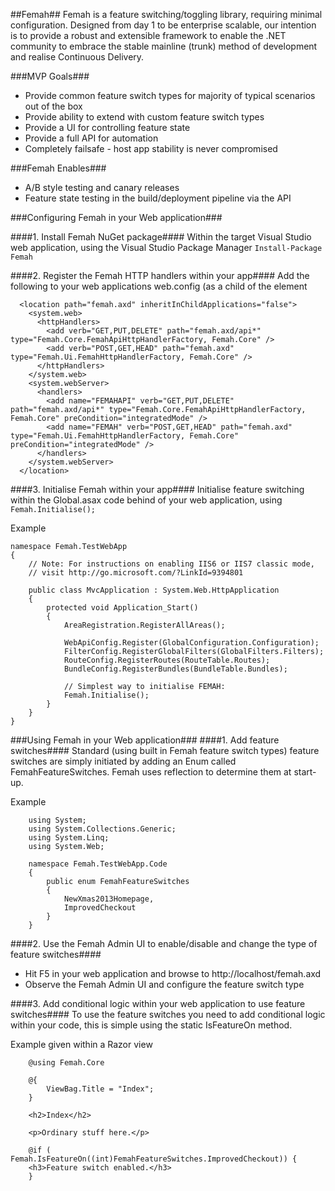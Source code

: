 ##Femah##
Femah is a feature switching/toggling library, requiring minimal configuration.  Designed from day 1 to be enterprise scalable, our intention is to provide a robust and extensible framework to enable the .NET community to embrace the stable mainline (trunk) method of development and realise Continuous Delivery.

###MVP Goals###
* Provide common feature switch types for majority of typical scenarios out of the box
* Provide ability to extend with custom feature switch types
* Provide a UI for controlling feature state
* Provide a full API for automation
* Completely failsafe - host app stability is never compromised

###Femah Enables###
* A/B style testing and canary releases
* Feature state testing in the build/deployment pipeline via the API

###Configuring Femah in your Web application###

####1. Install Femah NuGet package####
Within the target Visual Studio web application, using the Visual Studio Package Manager
```Install-Package Femah```

####2. Register the Femah HTTP handlers within your app####
Add the following to your web applications web.config (as a child of the <configuration> element
```
  <location path="femah.axd" inheritInChildApplications="false">
    <system.web>
      <httpHandlers>
        <add verb="GET,PUT,DELETE" path="femah.axd/api*" type="Femah.Core.FemahApiHttpHandlerFactory, Femah.Core" />
        <add verb="POST,GET,HEAD" path="femah.axd" type="Femah.Ui.FemahHttpHandlerFactory, Femah.Core" />
      </httpHandlers>
    </system.web>
    <system.webServer>
      <handlers>
        <add name="FEMAHAPI" verb="GET,PUT,DELETE" path="femah.axd/api*" type="Femah.Core.FemahApiHttpHandlerFactory, Femah.Core" preCondition="integratedMode" />
        <add name="FEMAH" verb="POST,GET,HEAD" path="femah.axd" type="Femah.Ui.FemahHttpHandlerFactory, Femah.Core" preCondition="integratedMode" />
      </handlers>
    </system.webServer>
  </location>
```

####3. Initialise Femah within your app####
Initialise feature switching within the Global.asax code behind of your web application, using ```Femah.Initialise();```

Example
```
namespace Femah.TestWebApp
{
    // Note: For instructions on enabling IIS6 or IIS7 classic mode, 
    // visit http://go.microsoft.com/?LinkId=9394801

    public class MvcApplication : System.Web.HttpApplication
    {
        protected void Application_Start()
        {
            AreaRegistration.RegisterAllAreas();

            WebApiConfig.Register(GlobalConfiguration.Configuration);
            FilterConfig.RegisterGlobalFilters(GlobalFilters.Filters);
            RouteConfig.RegisterRoutes(RouteTable.Routes);
            BundleConfig.RegisterBundles(BundleTable.Bundles);

            // Simplest way to initialise FEMAH:
            Femah.Initialise();
        }
    }
}
```
###Using Femah in your Web application###
####1. Add feature switches####
Standard (using built in Femah feature switch types) feature switches are simply initiated by adding an Enum called FemahFeatureSwitches.  Femah uses reflection to determine them at start-up.

Example
```
	using System;
	using System.Collections.Generic;
	using System.Linq;
	using System.Web;

	namespace Femah.TestWebApp.Code
	{
		public enum FemahFeatureSwitches
		{
			NewXmas2013Homepage,
			ImprovedCheckout
		}
	}
```
####2. Use the Femah Admin UI to enable/disable and change the type of feature switches####
* Hit F5 in your web application and browse to http://localhost/femah.axd
* Observe the Femah Admin UI and configure the feature switch type

####3. Add conditional logic within your web application to use feature switches####
To use the feature switches you need to add conditional logic within your code, this is simple using the static IsFeatureOn method.

Example given within a Razor view
```
	@using Femah.Core

	@{
		ViewBag.Title = "Index";
	}

	<h2>Index</h2>

	<p>Ordinary stuff here.</p>

	@if ( Femah.IsFeatureOn((int)FemahFeatureSwitches.ImprovedCheckout)) {
	<h3>Feature switch enabled.</h3>
	}
```


